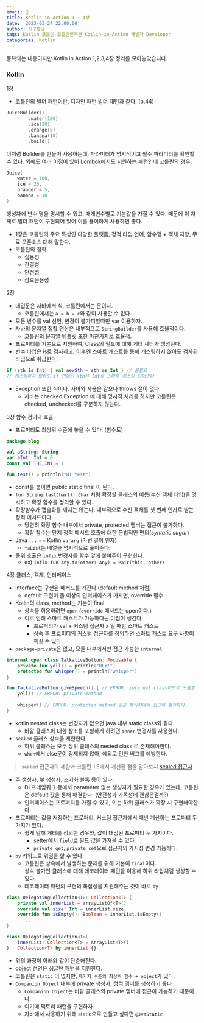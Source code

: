 ```yaml
---
emoji: 🌱
title: Kotlin-in-Action 1 ~ 4장
date: '2023-03-24 22:00:00'
author: 지구깜냥
tags: Kotlin 코틀린 코틀린인액션 Kotlin-in-Action 개발자 Developer
categories: Kotlin
---
```

중복되는 내용이지만 Kotlin in Action 1,2,3,4장 정리를 모아놓았습니다.

### Kotlin
1장
- 코틀린의 빌더 패턴이란, 디자인 패턴 빌더 패턴과 같다. (p.44)
  <br>

```kotlin
JuiceBuilder()
        .water(100)
        .ice(20)
        .orange(5)
        .banana(10)
        .build()
```
이처럼 Builder를 만들어 사용하는데, 파라미터가 명시적이고 필수 파라미터를 확인할 수 있다.
외에도 여러 이점이 있어 Lombok에서도 지원하는 패턴인데
코틀린의 경우,
```kotlin
Juice(
    water = 100,
    ice = 20,
    oranger = 5,
    banana = 10
)
```
생성자에 변수 명을 명시할 수 있고, 매개변수별로 기본값을 가질 수 있다.
때문에 이 자체로 빌더 패턴이 구현되어 있어 이를 용이하게 사용하면 좋다.

- 1장은 코틀린의 주요 특성인 다양한 플랫폼, 정적 타입 언어, 함수형 + 객체 지향, 무료 오픈소스 대해 말한다.
- 코틀린의 철학
  - 실용성
  - 간결성
  - 안전성
  - 상호운용성

2장
- 대입문은 자바에서 식, 코틀린에서는 문이다.
  - 코틀린에서는 `a = b = c`와 같이 사용할 수 없다.
- 모든 변수를 val 선언, 변경이 불가피할때만 var 이용하자.
- 자바의 문자열 접합 연산은 내부적으로 `StringBuilder`를 사용해 효율적이다.
  - 코틀린의 문자열 템플릿 또한 마찬가지로 효율적.
- 프로퍼티를 기본으로 지원하여, Class의 필드에 대해 게터 세터가 생성된다.
- 변수 타입은 is로 검사하고, 이후엔 스마트 캐스트를 통해 캐스팅하지 않아도 검사된 타입으로 취급한다.
```kotlin
if (sth is Int) { val newSth = sth as Int } // 불필요
// 캐스팅하지 않아도 if 안에선 sth은 Int로 스마트 캐스팅 되어있다.
```
- Exception 또한 식이다. 자바와 사용은 같으나 throws 절이 없다.
  - 자바는 checked Exception 에 대해 명시적 처리를 하지만 코틀린은 checked, unchecked를 구분하지 않는다.

3장 함수 정의와 호출
- 프로퍼티도 최상위 수준에 놓을 수 있다. (함수도)
```kotlin
package blog

val aString: String
var aInt: Int = 0
const val THE_INT = 1

fun test() = println("HI test")
```
- const를 붙이면 pubilc static final 이 된다.
- `fun String.lastChar(): Char` 처럼 확장할 클래스의 이름(수신 객체 타입)을 명시하고 확장 함수를 정의할 수 있다.
- 확장함수가 캡슐화를 깨지는 않는다. 내부적으로 수신 객체를 첫 번째 인자로 받는 정적 메서드이다.
  - 당연히 확장 함수 내부에서 private, protected 멤버는 접근이 불가하다.
  - 확장 함수는 단지 정적 메서드 호출에 대한 문법적인 편의(_syntatic sugar_)
- Java `...` == Kotlin `vararg` (가변 길이 인자)
  - `*aList`는 배열을 명시적으로 풀어준다.
- 중위 호출은 `infix` 변경자를 함수 앞에 붙여주어 구현한다.
  - ex) `infix fun Any.to(other: Any) = Pair(this, other)`

4장 클래스, 객체, 인터페이스
- interface는 구현된 메서드를 가진다.(default method 처럼)
  - default 구현이 둘 이상의 인터페이스가 가지면, override 필수
- Kotlin의 class, method는 기본이 final
  - 상속을 허용하려면 `open` (`override` 메서드는 open이다.)
  - 이로 인해 스마트 캐스트가 가능하다는 이점이 생긴다.
    - 프로퍼티가 val + 커스텀 접근자 x 일 때만 스마트 캐스트
    - 상속 후 프로퍼티의 커스텀 접근자를 정의하면 스마트 캐스트 요구 사항이 깨질 수 있다.
- `package-private`은 없고, 모듈 내부에서만 접근 가능한 `internal`
```kotlin
internal open class TalkativeButton: Focusable {
    private fun yell() = println("HEY!")
    protected fun whisper() = println("whisper") 
}

fun TalkativeButton.giveSpeech() { // ERROR: internal class이므로 노출할 수 없다. 
    yell() // ERROR: private method
  
    whisper() // ERROR: protected method 같은 패키지에서 접근이 불가하다.
}
```
- kotlin nested class는 변경자가 없으면 java 내부 static class와 같다.
  - 바깥 클래스에 대한 참조를 포함하게 하려면 `inner` 변경자를 사용한다.
- `sealed` 클래스 상속을 제한한다.
  - 하위 클래스는 모두 상위 클래스의 nested class 로 존재해야한다.
  - `when`에서 else문이 강제되지 않아, 예외로 인한 버그를 예방한다.

> `sealed` 접근자의 제한과 코틀린 1.5에서 개선된 점을 알아보쟈
> [sealed 접근자](https://ggam-nyang.github.io/열심히기록/Kotlin-in-Action/sealed)
- 주 생성자, 부 생성자, 초기화 블록 등이 있다.
  - DI 프레임워크 등에서 parameter 없는 생성자가 필요한 경우가 있는데, 코틀린은 default 값을 통해 해결한다. (안전성과 가독성에 괜찮은걸까?)
  - 인터페이스는 프로퍼티를 가질 수 있고, 이는 하위 클래스가 확장 시 구현해야한다.
- 프로퍼티는 값을 저장하는 프로퍼티, 커스텀 접근자에서 매번 계산하는 프로퍼티 두 가지가 있다.
  - 쉽게 말해 게터를 정의한 경우와, 값이 대입된 프로퍼티 두 가지이다.
    - setter에서 `field`로 필드 값을 가져올 수 있다.
    - `private get`, `private set`으로 접근자의 가시성 변경 가능하다.
- `by` 키워드로 위임을 할 수 있다.
  - 코틀린은 상속에서 발생하는 문제를 위해 기본이 `final`이다.
  <br> 상속 불가인 클래스에 대해 데코레이터 패턴을 이용해 하위 타입처럼 생성할 수 있다.
  - 데코레이터 패턴의 구현의 복잡성을 지원해주는 것이 바로 `by`
```kotlin
class DelegatingCollection<T>: Collection<T> {
    private val innerList = arrayListOf<T>()
    override val size: Int = innerList.size
    override fun isEmpty(): Boolean = innerList.isEmpty()
      ...
}

class DelegatingCollection<T>(
    innerList: Collection<T> = ArrayList<T>()
) : Collection<T> by innerList {}
```
- 위의 과정이 아래와 같이 단순해진다.
- object 선언은 싱글턴 패턴을 지원한다. 
- 코틀린은 `static` 이 없지만, `패키지 수준의 최상위 함수 + object`가 있다.
- `Companion Object` 내부에 private 생성자, 정적 멤버를 생성하기 좋다
  - `Companion Object`는 바깥 클래스의 private 멤버에 접근이 가능하기 때문이다.
  - 여기에 팩토리 패턴을 구현하자.
  - 자바에서 사용하기 위해 static으로 만들고 싶다면 `@JvmStatic`